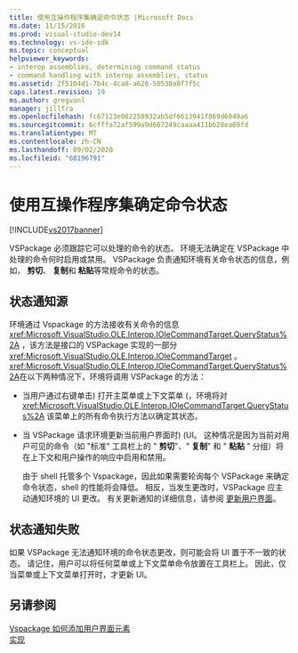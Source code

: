 ```yaml
---
title: 使用互操作程序集确定命令状态 |Microsoft Docs
ms.date: 11/15/2016
ms.prod: visual-studio-dev14
ms.technology: vs-ide-sdk
ms.topic: conceptual
helpviewer_keywords:
- interop assemblies, determining command status
- command handling with interop assemblies, status
ms.assetid: 2f5104d1-7b4c-4ca0-a626-50530a8f7f5c
caps.latest.revision: 19
ms.author: gregvanl
manager: jillfra
ms.openlocfilehash: fc67123e082258932ab5df6613941f869d6049a6
ms.sourcegitcommit: 6cfffa72af599a9d667249caaaa411bb28ea69fd
ms.translationtype: MT
ms.contentlocale: zh-CN
ms.lasthandoff: 09/02/2020
ms.locfileid: "68196791"
---
```

# <a name="determining-command-status-by-using-interop-assemblies"></a>使用互操作程序集确定命令状态
[!INCLUDE[vs2017banner](../../includes/vs2017banner.md)]

VSPackage 必须跟踪它可以处理的命令的状态。 环境无法确定在 VSPackage 中处理的命令何时启用或禁用。 VSPackage 负责通知环境有关命令状态的信息，例如， **剪切**、 **复制**和 **粘贴**等常规命令的状态。  
  
## <a name="status-notification-sources"></a>状态通知源  
 环境通过 Vspackage 的方法接收有关命令的信息 <xref:Microsoft.VisualStudio.OLE.Interop.IOleCommandTarget.QueryStatus%2A> ，该方法是接口的 VSPackage 实现的一部分 <xref:Microsoft.VisualStudio.OLE.Interop.IOleCommandTarget> 。 <xref:Microsoft.VisualStudio.OLE.Interop.IOleCommandTarget.QueryStatus%2A>在以下两种情况下，环境将调用 VSPackage 的方法：  
  
- 当用户通过右键单击) 打开主菜单或上下文菜单 (，环境将对 <xref:Microsoft.VisualStudio.OLE.Interop.IOleCommandTarget.QueryStatus%2A> 该菜单上的所有命令执行方法以确定其状态。  
  
- 当 VSPackage 请求环境更新当前用户界面时)  (UI。 这种情况是因为当前对用户可见的命令（如 "标准" 工具栏上的 " **剪切**"、" **复制**" 和 " **粘贴** " 分组）将在上下文和用户操作的响应中启用和禁用。  
  
  由于 shell 托管多个 Vspackage，因此如果需要轮询每个 VSPackage 来确定命令状态，shell 的性能将会降低。 相反，当发生更改时，VSPackage 应主动通知环境的 UI 更改。 有关更新通知的详细信息，请参阅 [更新用户界面](../../extensibility/updating-the-user-interface.md)。  
  
## <a name="status-notification-failure"></a>状态通知失败  
 如果 VSPackage 无法通知环境的命令状态更改，则可能会将 UI 置于不一致的状态。 请记住，用户可以将任何菜单或上下文菜单命令放置在工具栏上。 因此，仅当菜单或上下文菜单打开时，才更新 UI。  
  
## <a name="see-also"></a>另请参阅  
 [Vspackage 如何添加用户界面元素](../../extensibility/internals/how-vspackages-add-user-interface-elements.md)   
 [实现](../../extensibility/internals/command-implementation.md)
